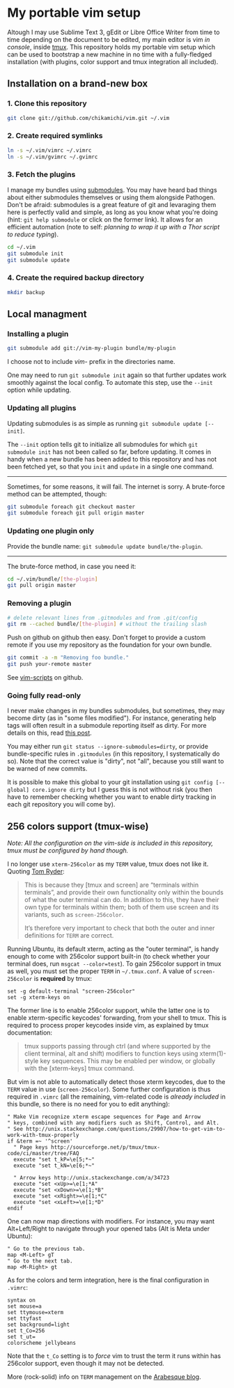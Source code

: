 My portable vim setup
=====================

Altough I may use Sublime Text 3, gEdit or Libre Office Writer from time to time depending on the document to be edited, my main editor is vim *in console*, inside [tmux](http://tmux.sourceforge.net/). This repository holds my portable vim setup which can be used to bootstrap a new machine in no time with a fully-fledged installation (with plugins, color support and tmux integration all included).

Installation on a brand-new box
-------------------------------

### 1. Clone this repository

``` bash
git clone git://github.com/chikamichi/vim.git ~/.vim
```

### 2. Create required symlinks

``` bash
ln -s ~/.vim/vimrc ~/.vimrc
ln -s ~/.vim/gvimrc ~/.gvimrc
```

### 3. Fetch the plugins

I manage my bundles using [submodules](http://git-scm.com/book/en/Git-Tools-Submodules). You may have heard bad things about either submodules themselves or using them alongside Pathogen. Don't be afraid: submodules is a great feature of git and levaraging them here is perfectly valid and simple, as long as you know what you're doing (hint: `git help submodule` or click on the former link). It allows for an efficient automation (note to self: *planning to wrap it up with a Thor script to reduce typing*).

``` bash
cd ~/.vim
git submodule init
git submodule update
```

### 4. Create the required backup directory

``` bash
mkdir backup
```

Local managment
---------------

### Installing a plugin

``` bash
git submodule add git://vim-my-plugin bundle/my-plugin
```

I choose not to include *vim-* prefix in the directories name.

One may need to run `git submodule init` again so that further updates work smoothly against the local config. To automate this step, use the `--init` option while updating.

### Updating all plugins

Updating submodules is as simple as running `git submodule update [--init]`.

The `--init` option tells git to initialize all submodules for which `git submodule init` has not been called so far, before updating. It comes in handy when a new bundle has been added to this repository and has not been fetched yet, so that you `init` and `update` in a single one command.

---

Sometimes, for some reasons, it will fail. The internet is sorry. A brute-force method can be attempted, though:

``` bash
git submodule foreach git checkout master
git submodule foreach git pull origin master
```

### Updating one plugin only

Provide the bundle name: `git submodule update bundle/the-plugin`.

---

The brute-force method, in case you need it:

``` bash
cd ~/.vim/bundle/[the-plugin]
git pull origin master
```

### Removing a plugin

``` bash
# delete relevant lines from .gitmodules and from .git/config
git rm --cached bundle/[the-plugin] # without the trailing slash
```

Push on github on github then easy. Don't forget to provide a custom remote if you use my repository as the foundation for your own bundle.

``` bash
git commit -a -m "Removing foo bundle."
git push your-remote master
```

See [vim-scripts](https://github.com/vim-scripts/) on github.

### Going fully read-only

I never make changes in my bundles submodules, but sometimes, they may become dirty (as in "some files modified"). For instance, generating help tags will often result in a submodule reporting itself as dirty. For more details on this, read [this post](http://www.nils-haldenwang.de/frameworks-and-tools/git/how-to-ignore-changes-in-git-submodules).

You may either run `git status --ignore-submodules=dirty`, or provide bundle-specific rules in `.gitmodules` (in this repository, I systematically do so). Note that the correct value is "dirty", not "all", because you still want to be warned of new commits.

It is possible to make this global to your git installation using `git config [--global] core.ignore dirty` but I guess this is not without risk (you then have to remember checking whether you want to enable dirty tracking in each git repository you will come by).

256 colors support (tmux-wise)
------------------------------

*Note: All the configuration on the vim-side is included in this repository, tmux must be configured by hand though.*

I no longer use `xterm-256color` as my `TERM` value, tmux does not like it. Quoting [Tom Ryder](http://blog.sanctum.geek.nz/term-strings/):

> This is because they [tmux and screen] are “terminals within terminals”, and provide their own functionality only within the bounds of what the outer terminal can do. In addition to this, they have their own type for terminals within them; both of them use screen and its variants, such as `screen-256color`.
> 
> It’s therefore very important to check that both the outer and inner definitions for `TERM` are correct.

Running Ubuntu, its default xterm, acting as the "outer terminal", is handy enough to come with 256color support built-in (to check whether your terminal does, run `msgcat --color=test`). To gain 256color support in tmux as well, you must set the proper `TERM` in `~/.tmux.conf`. A value of `screen-256color` is **required** by tmux:

``` tmux
set -g default-terminal "screen-256color"
set -g xterm-keys on
```

The former line is to enable 256color support, while the latter one is to enable xterm-specific keycodes' forwarding, from your shell to tmux. This is required to process proper keycodes inside vim, as explained by tmux documentation:

> tmux supports passing through ctrl (and where supported by the client terminal, alt and shift) modifiers to function keys using xterm(1)-style key sequences. This may be enabled per window, or globally with the [xterm-keys] tmux command.

But vim is not able to automatically detect those xterm keycodes, due to the `TERM` value in use (`screen-256color`). Some further configuration is thus required in `.vimrc` (all the remaining, vim-related code is *already included* in this bundle, so there is no need for you to edit anything):

``` viml
" Make Vim recognize xterm escape sequences for Page and Arrow
" keys, combined with any modifiers such as Shift, Control, and Alt.
" See http://unix.stackexchange.com/questions/29907/how-to-get-vim-to-work-with-tmux-properly
if &term =~ '^screen'
  " Page keys http://sourceforge.net/p/tmux/tmux-code/ci/master/tree/FAQ
  execute "set t_kP=\e[5;*~"
  execute "set t_kN=\e[6;*~"

  " Arrow keys http://unix.stackexchange.com/a/34723
  execute "set <xUp>=\e[1;*A"
  execute "set <xDown>=\e[1;*B"
  execute "set <xRight>=\e[1;*C"
  execute "set <xLeft>=\e[1;*D"
endif
```

One can now map directions with modifiers. For instance, you may want Alt+Left/Right to navigate through your opened tabs (Alt is Meta under Ubuntu):

``` viml
" Go to the previous tab.
map <M-Left> gT
" Go to the next tab.
map <M-Right> gt
```

As for the colors and term integration, here is the final configuration in `.vimrc`:

``` viml
syntax on
set mouse=a
set ttymouse=xterm
set ttyfast
set background=light
set t_Co=256
set t_ut=
colorscheme jellybeans
```

Note that the `t_Co` setting is to *force* vim to trust the term it runs within has 256color support, even though it may not be detected.

More (rock-solid) info on `TERM` management on the [Arabesque blog](http://blog.sanctum.geek.nz/term-strings/).

